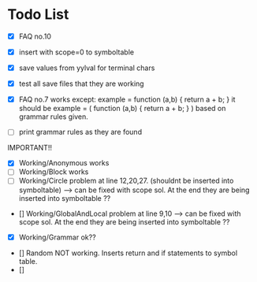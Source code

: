 # Todo List

- [x] FAQ no.10 
- [x] insert with scope=0 to symboltable
- [x] save values from yylval for terminal chars
- [x] test all save files that they are working
- [x] FAQ no.7 works except: example = function (a,b) { return a + b; }
        it should be example = ( function (a,b) { return a + b; } ) based on grammar rules given.
- [ ] print grammar rules as they are found


IMPORTANT!!
- [x] Working/Anonymous works
- [ ] Working/Block works
- [ ] Working/Circle problem at line 12,20,27. (shouldnt be inserted into symboltable) --> can be fixed with scope sol. At the end they are being inserted into symboltable ??
- [] Working/GlobalAndLocal problem at line 9,10 --> can be fixed with scope sol. At the end they are being inserted into symboltable ??
- [x] Working/Grammar ok?? 
- [] Random NOT working. Inserts return and if statements to symbol table.
- []